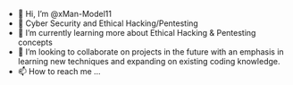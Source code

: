 - 👋 Hi, I’m @xMan-Model11
- 👀 Cyber Security and Ethical Hacking/Pentesting
- 🌱 I’m currently learning more about Ethical Hacking & Pentesting concepts
- 💞️ I’m looking to collaborate on projects in the future with an emphasis in learning new techniques and expanding on existing coding knowledge.
- 📫 How to reach me ...

<!---
xMan-Model11/xMan-Model11 is a ✨ special ✨ repository because its `README.md` (this file) appears on your GitHub profile.
You can click the Preview link to take a look at your changes.
--->
